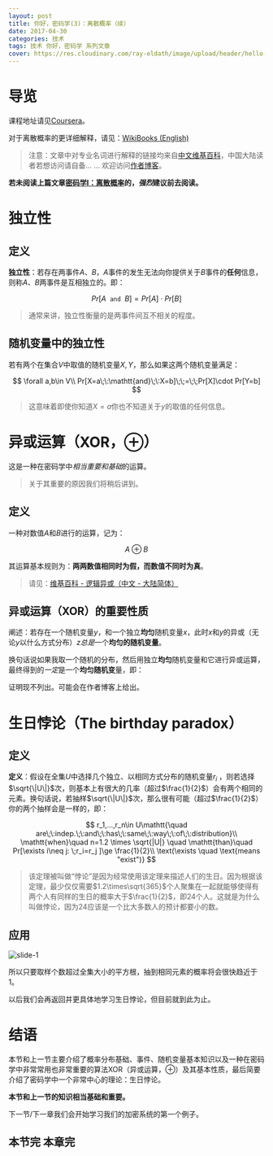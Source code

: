 ```yaml
---
layout: post
title: 你好，密码学(3)：离散概率（续）
date: 2017-04-30
categories: 技术
tags: 技术 你好，密码学 系列文章
cover: https://res.cloudinary.com/ray-eldath/image/upload/header/hello-cryptography-3.png
---
```


# 导览

课程地址请见[Coursera](https://www.coursera.org/learn/crypto/lecture/JkDRg/discrete-probability-crash-course-cont)。

对于离散概率的更详细解释，请见：[WikiBooks (English)](https://zhuanlan.zhihu.com/p/High%20School%20Mathematics%20Extensions/Discrete%20Probability)

> 注意：文章中对专业名词进行解释的链接均来自[中文维基百科](https://zh.wikipedia.org/)，中国大陆读者若想访问请自备... ...
> 欢迎访问[作者博客](http://ray-eldath.tech/)。

**若未阅读上篇文章[密码学I：离散概率](https://ray-eldath.github.io/)的，*强烈*建议前去阅读。**

# 独立性

## 定义

**独立性**：若存在两事件$A$、$B$，$A$事件的发生无法向你提供关于$B$事件的**任何**信息，则称$A$、$B$两事件是互相独立的。即：

$$
Pr[A\;\:\mathtt{and}\;\:B]=Pr[A]\cdot Pr[B]
$$

> 通常来讲，独立性衡量的是两事件间互不相关的程度。

## 随机变量中的独立性

若有两个在集合$V$中取值的随机变量$X,Y$，那么如果这两个随机变量满足：

$$
\forall a,b\in V\\
Pr[X=a\;\:\mathtt{and}\;\:X=b]\;\;=\;\;Pr[X]\cdot Pr[Y=b]
$$

> 这意味着即使你知道$X=a$你也不知道关于$y$的取值的任何信息。

# 异或运算（XOR，$\oplus$）

这是一种在密码学中*相当重要和基础*的运算。

> 关于其重要的原因我们将稍后讲到。

## 定义

一种对数值$A$和$B$进行的运算，记为：

$$
A\oplus B
$$

其运算基本规则为：**两两数值相同时为假，而数值不同时为真**。

>
> 请见：[维基百科 - 逻辑异或（中文 - 大陆简体）](https://zh.wikipedia.org/zh-cn/%25E9%2580%25BB%25E8%25BE%2591%25E5%25BC%2582%25E6%2588%2596) 

## 异或运算（XOR）的重要性质

阐述：若存在一个随机变量$y$，和一个独立**均匀**随机变量$x$，此时$x$和$y$的异或（无论$y$以什么方式分布）$z$*总是*一个**均匀的随机变量**。

换句话说如果我取一个随机的分布，然后用独立**均匀**随机变量和它进行异或运算，最终得到的*一定*是一个**均匀随机变**量，即：

证明现不列出。可能会在作者博客上给出。

# 生日悖论（The birthday paradox）

## 定义

**定义**：假设在全集$U$中选择几个独立、以相同方式分布的随机变量$r_i$ ，则若选择$\sqrt{\|U\|}$次，则基本上有很大的几率（超过$\frac{1}{2}$）会有两个相同的元素。换句话说，若抽样$\sqrt{\|U\|}$次，那么很有可能（超过$\frac{1}{2}$）你的两个抽样会是一样的，即：

$$
r_1,...,r_n\in U\mathtt{\quad are\;\:indep.\;\:and\;\:has\;\:same\;\:way\;\:of\;\:distribution}\\
\mathtt{when}\quad n=1.2 \times \sqrt{|U|} \quad \mathtt{than}\quad Pr[\exists i\neq j: \;r_i=r_j ]\ge \frac{1}{2}\\
\text(\exists \quad \text{means "exist")}
$$

> 该定理被叫做“悖论”是因为经常使用该定理来描述人们的生日。因为根据该定理，最少仅仅需要$1.2\times\sqrt{365}$个人聚集在一起就能够使得有两个人有同样的生日的概率大于$\frac{1}{2}$，即24个人。这就是为什么叫做悖论，因为24应该是一个比大多数人的预计都要小的数。

## 应用

![slide-1](https://res.cloudinary.com/ray-eldath/image/upload/post/hello-cryptography-3/slide-1.png)

所以只要取样个数超过全集大小的平方根，抽到相同元素的概率将会很快趋近于$1$。

以后我们会再返回并更具体地学习生日悖论，但目前就到此为止。

# 结语

本节和上一节主要介绍了概率分布基础、事件、随机变量基本知识以及一种在密码学中非常常用也非常重要的算法XOR（异或运算，$\oplus$）及其基本性质，最后简要介绍了密码学中一个非常中心的理论：生日悖论。

**本节和上一节的知识相当基础和重要。**

下一节/下一章我们会开始学习我们的加密系统的第一个例子。

## 本节完 本章完
